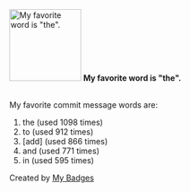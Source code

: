<img src="https://my-badges.github.io/my-badges/favorite-word.png" alt="My favorite word is &quot;the&quot;." title="My favorite word is &quot;the&quot;." width="128">
<strong>My favorite word is &quot;the&quot;.</strong>
<br><br>

My favorite commit message words are:

1. the (used 1098 times)
2. to (used 912 times)
3. [add] (used 866 times)
4. and (used 771 times)
5. in (used 595 times)


Created by <a href="https://github.com/my-badges/my-badges">My Badges</a>